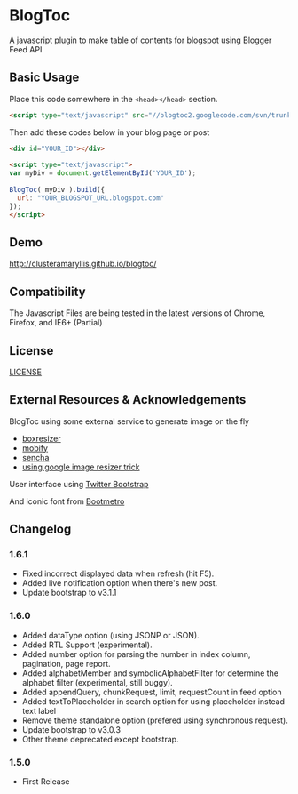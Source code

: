 # BlogToc

A javascript plugin to make table of contents for blogspot using Blogger Feed API

## Basic Usage ##

Place this code somewhere in the `<head></head>` section.

```html
<script type="text/javascript" src="//blogtoc2.googlecode.com/svn/trunk/blogtoc.min.js"></script>
```

Then add these codes below in your blog page or post

```html
<div id="YOUR_ID"></div>
 
<script type="text/javascript">
var myDiv = document.getElementById('YOUR_ID');
 
BlogToc( myDiv ).build({
  url: "YOUR_BLOGSPOT_URL.blogspot.com"
});
</script>
```

## Demo ##
http://clusteramaryllis.github.io/blogtoc/

## Compatibility ##
The Javascript Files are being tested in the latest versions of Chrome, Firefox, 
and IE6+ (Partial)

## License ##
[LICENSE](https://github.com/clusteramaryllis/blogtoc/blob/develop/LICENSE)

## External Resources & Acknowledgements ##
BlogToc using some external service to generate image on the fly

* [boxresizer](http://boxresizer.com/)
* [mobify](http://www.mobify.com/mobifyjs/v2/docs/image-resizer/)
* [sencha](http://www.sencha.com/learn/how-to-use-src-sencha-io/)
* [using google image resizer trick](http://carlo.zottmann.org/2013/04/14/google-image-resizer/)

User interface using [Twitter Bootstrap](http://getbootstrap.com/)

And iconic font from [Bootmetro](http://aozora.github.io/bootmetro)

## Changelog ##

### 1.6.1
* Fixed incorrect displayed data when refresh (hit F5).
* Added live notification option when there's new post.
* Update bootstrap to v3.1.1

### 1.6.0
* Added dataType option (using JSONP or JSON).
* Added RTL Support (experimental).
* Added number option for parsing the number in index column, pagination, page report.
* Added alphabetMember and symbolicAlphabetFilter for determine the alphabet filter (experimental, still buggy).
* Added appendQuery, chunkRequest, limit, requestCount in feed option
* Added textToPlaceholder in search option for using placeholder instead text label
* Remove theme standalone option (prefered using synchronous request).
* Update bootstrap to v3.0.3
* Other theme deprecated except bootstrap.

### 1.5.0
* First Release